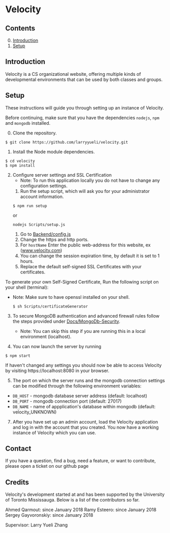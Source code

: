 # Velocity

## Contents

0. [Introduction](#introduction)
1. [Setup](#quick-setup)

## Introduction

Velocity is a CS organizational website, offering multiple kinds of developmental environments that can be used by both classes and groups.

## Setup

These instructions will guide you through setting up an instance of Velocity.

Before continuing, make sure that you have the dependencies `nodejs`, `npm`
and `mongodb` installed.

0. Clone the repository.

  ```
  $ git clone https://github.com/larryyueli/velocity.git
  ```

1. Install the Node module dependencies.

  ```
  $ cd velocity
  $ npm install
  ```

2. Configure server settings and SSL Certification
   * Note: To run this application locally you do not have to change any configuration settings.
    1. Run the setup script, which will ask you for your administrator account information.
    ```
    $ npm run setup
    ```
    or
    ```
    nodejs Scripts/setup.js
    ```
    1. Go to [Backend/config.js](Backend/config.js)
    2. Change the https and http ports.
    3. For `hostName` Enter the public web-address for this website, ex (www.velocity.com)
    4. You can change the session expiration time, by default it is set to 1 hours.
    5. Replace the default self-signed SSL Certificates with your certificates.

  To generate your own Self-Signed Certificate, Run the following script on your shell (terminal):
  - Note: Make sure to have openssl installed on your shell.
    ```
    $ sh Scripts/certificateGenerator
    ```

3. To secure MongoDB authentication and advanced firewall rules follow the steps provided under [Docs/MongoDb-Security](velocity/doc/MongoDb-Security.md).
   - Note: You can skip this step if you are running this in a local environment (localhost).

4. You can now launch the server by running

  ```
  $ npm start
  ```

  If haven't changed any settings you should now be able to access Velocity by visiting
  https://localhost:8080 in your browser.

5. The port on which the server runs and the mongodb connection settings can
  be modified through the following environment variables:

  * `DB_HOST` - mongodb database server address (default: localhost)
  * `DB_PORT` - mongodb connection port (default: 27017)
  * `DB_NAME` - name of appplication's database within mongodb (default: velocity_UNKNOWN)

7. After you have set up an admin account, load the Velocity application and log
  in with the account that you created. You now have a working instance of
  Velocity which you can use.

## Contact

If you have a question, find a bug, need a feature, or want to contribute,
please open a ticket on our github page

## Credits

Velocity's development started at and has been supported by the University of Toronto Mississauga. Below is a list of the contributors so far.

Ahmed Qarmout: since January 2018
Ramy Esteero: since January 2018
Sergey Gayvoronskiy: since January 2018

Supervisor: Larry Yueli Zhang
